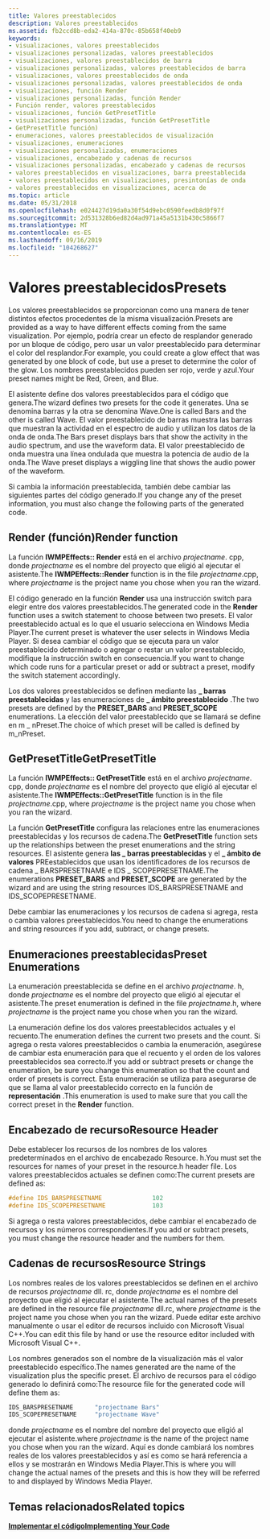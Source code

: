 ```yaml
---
title: Valores preestablecidos
description: Valores preestablecidos
ms.assetid: fb2ccd8b-eda2-414a-870c-85b658f40eb9
keywords:
- visualizaciones, valores preestablecidos
- visualizaciones personalizadas, valores preestablecidos
- visualizaciones, valores preestablecidos de barra
- visualizaciones personalizadas, valores preestablecidos de barra
- visualizaciones, valores preestablecidos de onda
- visualizaciones personalizadas, valores preestablecidos de onda
- visualizaciones, función Render
- visualizaciones personalizadas, función Render
- Función render, valores preestablecidos
- visualizaciones, función GetPresetTitle
- visualizaciones personalizadas, función GetPresetTitle
- GetPresetTitle función)
- enumeraciones, valores preestablecidos de visualización
- visualizaciones, enumeraciones
- visualizaciones personalizadas, enumeraciones
- visualizaciones, encabezado y cadenas de recursos
- visualizaciones personalizadas, encabezado y cadenas de recursos
- valores preestablecidos en visualizaciones, barra preestablecida
- valores preestablecidos en visualizaciones, presintonías de onda
- valores preestablecidos en visualizaciones, acerca de
ms.topic: article
ms.date: 05/31/2018
ms.openlocfilehash: e024427d19da0a30f54d9ebc0590feedb8d0f97f
ms.sourcegitcommit: 2d531328b6ed82d4ad971a45a5131b430c5866f7
ms.translationtype: MT
ms.contentlocale: es-ES
ms.lasthandoff: 09/16/2019
ms.locfileid: "104268627"
---
```

# <a name="presets"></a><span data-ttu-id="acabf-123">Valores preestablecidos</span><span class="sxs-lookup"><span data-stu-id="acabf-123">Presets</span></span>

<span data-ttu-id="acabf-124">Los valores preestablecidos se proporcionan como una manera de tener distintos efectos procedentes de la misma visualización.</span><span class="sxs-lookup"><span data-stu-id="acabf-124">Presets are provided as a way to have different effects coming from the same visualization.</span></span> <span data-ttu-id="acabf-125">Por ejemplo, podría crear un efecto de resplandor generado por un bloque de código, pero usar un valor preestablecido para determinar el color del resplandor.</span><span class="sxs-lookup"><span data-stu-id="acabf-125">For example, you could create a glow effect that was generated by one block of code, but use a preset to determine the color of the glow.</span></span> <span data-ttu-id="acabf-126">Los nombres preestablecidos pueden ser rojo, verde y azul.</span><span class="sxs-lookup"><span data-stu-id="acabf-126">Your preset names might be Red, Green, and Blue.</span></span>

<span data-ttu-id="acabf-127">El asistente define dos valores preestablecidos para el código que genera.</span><span class="sxs-lookup"><span data-stu-id="acabf-127">The wizard defines two presets for the code it generates.</span></span> <span data-ttu-id="acabf-128">Una se denomina barras y la otra se denomina Wave.</span><span class="sxs-lookup"><span data-stu-id="acabf-128">One is called Bars and the other is called Wave.</span></span> <span data-ttu-id="acabf-129">El valor preestablecido de barras muestra las barras que muestran la actividad en el espectro de audio y utilizan los datos de la onda de onda.</span><span class="sxs-lookup"><span data-stu-id="acabf-129">The Bars preset displays bars that show the activity in the audio spectrum, and use the waveform data.</span></span> <span data-ttu-id="acabf-130">El valor preestablecido de onda muestra una línea ondulada que muestra la potencia de audio de la onda.</span><span class="sxs-lookup"><span data-stu-id="acabf-130">The Wave preset displays a wiggling line that shows the audio power of the waveform.</span></span>

<span data-ttu-id="acabf-131">Si cambia la información preestablecida, también debe cambiar las siguientes partes del código generado.</span><span class="sxs-lookup"><span data-stu-id="acabf-131">If you change any of the preset information, you must also change the following parts of the generated code.</span></span>

## <a name="render-function"></a><span data-ttu-id="acabf-132">Render (función)</span><span class="sxs-lookup"><span data-stu-id="acabf-132">Render function</span></span>

<span data-ttu-id="acabf-133">La función **IWMPEffects:: Render** está en el archivo *projectname*. cpp, donde *projectname* es el nombre del proyecto que eligió al ejecutar el asistente.</span><span class="sxs-lookup"><span data-stu-id="acabf-133">The **IWMPEffects::Render** function is in the file *projectname*.cpp, where *projectname* is the project name you chose when you ran the wizard.</span></span>

<span data-ttu-id="acabf-134">El código generado en la función **Render** usa una instrucción switch para elegir entre dos valores preestablecidos.</span><span class="sxs-lookup"><span data-stu-id="acabf-134">The generated code in the **Render** function uses a switch statement to choose between two presets.</span></span> <span data-ttu-id="acabf-135">El valor preestablecido actual es lo que el usuario selecciona en Windows Media Player.</span><span class="sxs-lookup"><span data-stu-id="acabf-135">The current preset is whatever the user selects in Windows Media Player.</span></span> <span data-ttu-id="acabf-136">Si desea cambiar el código que se ejecuta para un valor preestablecido determinado o agregar o restar un valor preestablecido, modifique la instrucción switch en consecuencia.</span><span class="sxs-lookup"><span data-stu-id="acabf-136">If you want to change which code runs for a particular preset or add or subtract a preset, modify the switch statement accordingly.</span></span>

<span data-ttu-id="acabf-137">Los dos valores preestablecidos se definen mediante las **\_ barras preestablecidas** y las enumeraciones de **\_ ámbito preestablecido** .</span><span class="sxs-lookup"><span data-stu-id="acabf-137">The two presets are defined by the **PRESET\_BARS** and **PRESET\_SCOPE** enumerations.</span></span> <span data-ttu-id="acabf-138">La elección del valor preestablecido que se llamará se define en m \_ nPreset.</span><span class="sxs-lookup"><span data-stu-id="acabf-138">The choice of which preset will be called is defined by m\_nPreset.</span></span>

## <a name="getpresettitle"></a><span data-ttu-id="acabf-139">GetPresetTitle</span><span class="sxs-lookup"><span data-stu-id="acabf-139">GetPresetTitle</span></span>

<span data-ttu-id="acabf-140">La función **IWMPEffects:: GetPresetTitle** está en el archivo *projectname*. cpp, donde *projectname* es el nombre del proyecto que eligió al ejecutar el asistente.</span><span class="sxs-lookup"><span data-stu-id="acabf-140">The **IWMPEffects::GetPresetTitle** function is in the file *projectname*.cpp, where *projectname* is the project name you chose when you ran the wizard.</span></span>

<span data-ttu-id="acabf-141">La función **GetPresetTitle** configura las relaciones entre las enumeraciones preestablecidas y los recursos de cadena.</span><span class="sxs-lookup"><span data-stu-id="acabf-141">The **GetPresetTitle** function sets up the relationships between the preset enumerations and the string resources.</span></span> <span data-ttu-id="acabf-142">El asistente genera **las \_ barras preestablecidas** y el **\_ ámbito de valores** PREestablecidos que usan los identificadores de los recursos de cadena \_ BARSPRESETNAME e IDS \_ SCOPEPRESETNAME.</span><span class="sxs-lookup"><span data-stu-id="acabf-142">The enumerations **PRESET\_BARS** and **PRESET\_SCOPE** are generated by the wizard and are using the string resources IDS\_BARSPRESETNAME and IDS\_SCOPEPRESETNAME.</span></span>

<span data-ttu-id="acabf-143">Debe cambiar las enumeraciones y los recursos de cadena si agrega, resta o cambia valores preestablecidos.</span><span class="sxs-lookup"><span data-stu-id="acabf-143">You need to change the enumerations and string resources if you add, subtract, or change presets.</span></span>

## <a name="preset-enumerations"></a><span data-ttu-id="acabf-144">Enumeraciones preestablecidas</span><span class="sxs-lookup"><span data-stu-id="acabf-144">Preset Enumerations</span></span>

<span data-ttu-id="acabf-145">La enumeración preestablecida se define en el archivo *projectname*. h, donde *projectname* es el nombre del proyecto que eligió al ejecutar el asistente.</span><span class="sxs-lookup"><span data-stu-id="acabf-145">The preset enumeration is defined in the file *projectname*.h, where *projectname* is the project name you chose when you ran the wizard.</span></span>

<span data-ttu-id="acabf-146">La enumeración define los dos valores preestablecidos actuales y el recuento.</span><span class="sxs-lookup"><span data-stu-id="acabf-146">The enumeration defines the current two presets and the count.</span></span> <span data-ttu-id="acabf-147">Si agrega o resta valores preestablecidos o cambia la enumeración, asegúrese de cambiar esta enumeración para que el recuento y el orden de los valores preestablecidos sea correcto.</span><span class="sxs-lookup"><span data-stu-id="acabf-147">If you add or subtract presets or change the enumeration, be sure you change this enumeration so that the count and order of presets is correct.</span></span> <span data-ttu-id="acabf-148">Esta enumeración se utiliza para asegurarse de que se llama al valor preestablecido correcto en la función de **representación** .</span><span class="sxs-lookup"><span data-stu-id="acabf-148">This enumeration is used to make sure that you call the correct preset in the **Render** function.</span></span>

## <a name="resource-header"></a><span data-ttu-id="acabf-149">Encabezado de recurso</span><span class="sxs-lookup"><span data-stu-id="acabf-149">Resource Header</span></span>

<span data-ttu-id="acabf-150">Debe establecer los recursos de los nombres de los valores predeterminados en el archivo de encabezado Resource. h.</span><span class="sxs-lookup"><span data-stu-id="acabf-150">You must set the resources for names of your preset in the resource.h header file.</span></span> <span data-ttu-id="acabf-151">Los valores preestablecidos actuales se definen como:</span><span class="sxs-lookup"><span data-stu-id="acabf-151">The current presets are defined as:</span></span>


```C++
#define IDS_BARSPRESETNAME              102
#define IDS_SCOPEPRESETNAME             103
```



<span data-ttu-id="acabf-152">Si agrega o resta valores preestablecidos, debe cambiar el encabezado de recursos y los números correspondientes.</span><span class="sxs-lookup"><span data-stu-id="acabf-152">If you add or subtract presets, you must change the resource header and the numbers for them.</span></span>

## <a name="resource-strings"></a><span data-ttu-id="acabf-153">Cadenas de recursos</span><span class="sxs-lookup"><span data-stu-id="acabf-153">Resource Strings</span></span>

<span data-ttu-id="acabf-154">Los nombres reales de los valores preestablecidos se definen en el archivo de recursos *projectname* dll. rc, donde *projectname* es el nombre del proyecto que eligió al ejecutar el asistente.</span><span class="sxs-lookup"><span data-stu-id="acabf-154">The actual names of the presets are defined in the resource file *projectname* dll.rc, where *projectname* is the project name you chose when you ran the wizard.</span></span> <span data-ttu-id="acabf-155">Puede editar este archivo manualmente o usar el editor de recursos incluido con Microsoft Visual C++.</span><span class="sxs-lookup"><span data-stu-id="acabf-155">You can edit this file by hand or use the resource editor included with Microsoft Visual C++.</span></span>

<span data-ttu-id="acabf-156">Los nombres generados son el nombre de la visualización más el valor preestablecido específico.</span><span class="sxs-lookup"><span data-stu-id="acabf-156">The names generated are the name of the visualization plus the specific preset.</span></span> <span data-ttu-id="acabf-157">El archivo de recursos para el código generado lo definirá como:</span><span class="sxs-lookup"><span data-stu-id="acabf-157">The resource file for the generated code will define them as:</span></span>


```C++
IDS_BARSPRESETNAME      "projectname Bars"
IDS_SCOPEPRESETNAME     "projectname Wave"
```



<span data-ttu-id="acabf-158">donde *projectname* es el nombre del nombre del proyecto que eligió al ejecutar el asistente.</span><span class="sxs-lookup"><span data-stu-id="acabf-158">where *projectname* is the name of the project name you chose when you ran the wizard.</span></span> <span data-ttu-id="acabf-159">Aquí es donde cambiará los nombres reales de los valores preestablecidos y así es como se hará referencia a ellos y se mostrarán en Windows Media Player.</span><span class="sxs-lookup"><span data-stu-id="acabf-159">This is where you will change the actual names of the presets and this is how they will be referred to and displayed by Windows Media Player.</span></span>

## <a name="related-topics"></a><span data-ttu-id="acabf-160">Temas relacionados</span><span class="sxs-lookup"><span data-stu-id="acabf-160">Related topics</span></span>

<dl> <dt>

[<span data-ttu-id="acabf-161">**Implementar el código**</span><span class="sxs-lookup"><span data-stu-id="acabf-161">**Implementing Your Code**</span></span>](implementing-your-code.md)
</dt> </dl>

 

 




